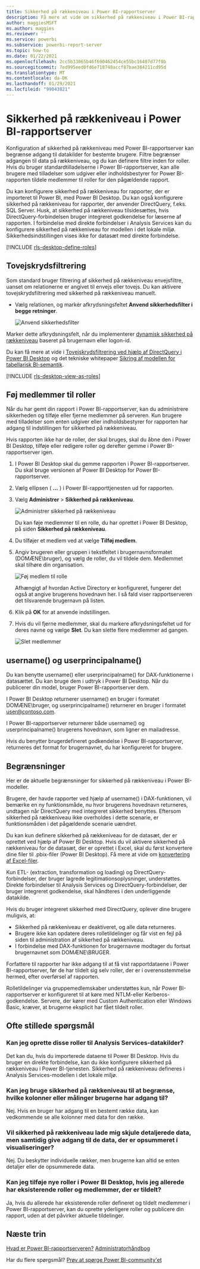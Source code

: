 ```yaml
---
title: Sikkerhed på rækkeniveau i Power BI-rapportserver
description: Få mere at vide om sikkerhed på rækkeniveau i Power BI-rapportserver.
author: maggiesMSFT
ms.author: maggies
ms.reviewer: ''
ms.service: powerbi
ms.subservice: powerbi-report-server
ms.topic: how-to
ms.date: 01/22/2021
ms.openlocfilehash: 2cc5b33065b46f690462454ce55bc16407d77f0b
ms.sourcegitcommit: 7ed995eed0fd6e718748accf87bae384211cd95d
ms.translationtype: MT
ms.contentlocale: da-DK
ms.lasthandoff: 01/29/2021
ms.locfileid: "99043821"
---
```

# <a name="row-level-security-rls-in-power-bi-report-server"></a>Sikkerhed på rækkeniveau i Power BI-rapportserver

Konfiguration af sikkerhed på rækkeniveau med Power BI-rapportserver kan begrænse adgang til datakilder for bestemte brugere. Filtre begrænser adgangen til data på rækkeniveau, og du kan definere filtre inden for roller.  Hvis du bruger standardtilladelserne i Power BI-rapportserver, kan alle brugere med tilladelser som udgiver eller indholdsbestyrer for Power BI-rapporten tildele medlemmer til roller for den pågældende rapport.    

Du kan konfigurere sikkerhed på rækkeniveau for rapporter, der er importeret til Power BI, med Power BI Desktop. Du kan også konfigurere sikkerhed på rækkeniveau for rapporter, der anvender DirectQuery, f.eks. SQL Server.  Husk, at sikkerhed på rækkeniveau tilsidesættes, hvis DirectQuery-forbindelsen bruger integreret godkendelse for læserne af rapporten. I forbindelse med direkte forbindelser i Analysis Services kan du konfigurere sikkerhed på rækkeniveau for modellen i det lokale miljø. Sikkerhedsindstillingen vises ikke for datasæt med direkte forbindelse. 

[!INCLUDE [rls-desktop-define-roles](../includes/rls-desktop-define-roles.md)]

## <a name="bidirectional-cross-filtering"></a>Tovejskrydsfiltrering

Som standard bruger filtrering af sikkerhed på rækkeniveau envejsfiltre, uanset om relationerne er angivet til envejs eller tovejs. Du kan aktivere tovejskrydsfiltrering med sikkerhed på rækkeniveau manuelt.

- Vælg relationen, og markér afkrydsningsfeltet **Anvend sikkerhedsfilter i begge retninger**. 

    ![Anvend sikkerhedsfilter](media/row-level-security-report-server/rls-apply-security-filter.png)

Marker dette afkrydsningsfelt, når du implementerer [dynamisk sikkerhed på rækkeniveau](/analysis-services/tutorial-tabular-1200/supplemental-lesson-implement-dynamic-security-by-using-row-filters) baseret på brugernavn eller logon-id. 

Du kan få mere at vide i [Tovejskrydsfiltrering ved hjælp af DirectQuery i Power BI Desktop](../transform-model/desktop-bidirectional-filtering.md) og det tekniske whitepaper [Sikring af modellen for tabellarisk BI-semantik](https://download.microsoft.com/download/D/2/0/D20E1C5F-72EA-4505-9F26-FEF9550EFD44/Securing%20the%20Tabular%20BI%20Semantic%20Model.docx).

[!INCLUDE [rls-desktop-view-as-roles](../includes/rls-desktop-view-as-roles.md)]


## <a name="add-members-to-roles"></a>Føj medlemmer til roller 

Når du har gemt din rapport i Power BI-rapportserver, kan du administrere sikkerheden og tilføje eller fjerne medlemmer på serveren. Kun brugere med tilladelser som enten udgiver eller indholdsbestyrer for rapporten har adgang til indstillingen for sikkerhed på rækkeniveau.

 Hvis rapporten ikke har de roller, der skal bruges, skal du åbne den i Power BI Desktop, tilføje eller redigere roller og derefter gemme i Power BI-rapportserver igen. 

1. I Power BI Desktop skal du gemme rapporten i Power BI-rapportserver. Du skal bruge versionen af Power BI Desktop for Power BI-rapportserver.
2. Vælg ellipsen ( **...** ) i Power BI-rapporttjenesten ud for rapporten. 

3. Vælg **Administrer** > **Sikkerhed på rækkeniveau**. 

     ![Administrer sikkerhed på rækkeniveau](media/row-level-security-report-server/power-bi-report-server-rls-dialog.png)

    Du kan føje medlemmer til en rolle, du har oprettet i Power BI Desktop, på siden **Sikkerhed på rækkeniveau**.

5. Du tilføjer et medlem ved at vælge **Tilføj medlem**.

1. Angiv brugeren eller gruppen i tekstfeltet i brugernavnsformatet (DOMÆNE\bruger), og vælg de roller, du vil tildele dem. Medlemmet skal tilhøre din organisation.   

    ![Føj medlem til rolle](media/row-level-security-report-server/power-bi-report-server-add-members.png)

    Afhængigt af hvordan Active Directory er konfigureret, fungerer det også at angive brugerens hovednavn her. I så fald viser rapportserveren det tilsvarende brugernavn på listen.

1. Klik på **OK** for at anvende indstillingen.   

8. Hvis du vil fjerne medlemmer, skal du markere afkrydsningsfeltet ud for deres navne og vælge **Slet**.  Du kan slette flere medlemmer ad gangen. 

    ![Slet medlemmer](media/row-level-security-report-server/power-bi-report-server-delete-members.png)


## <a name="username-and-userprincipalname"></a>username() og userprincipalname()

Du kan benytte username() eller userprincipalname() for DAX-funktionerne i datasættet. Du kan bruge dem i udtryk i Power BI Desktop. Når du publicerer din model, bruger Power BI-rapportserver dem.

I Power BI Desktop returnerer username() en bruger i formatet DOMÆNE\bruger, og userprincipalname() returnerer en bruger i formatet user@contoso.com.

I Power BI-rapportserver returnerer både username() og userprincipalname() brugerens hovednavn, som ligner en mailadresse.

Hvis du benytter brugerdefineret godkendelse i Power BI-rapportserver, returneres det format for brugernavnet, du har konfigureret for brugere.  

## <a name="limitations"></a>Begrænsninger 

Her er de aktuelle begrænsninger for sikkerhed på rækkeniveau i Power BI-modeller. 

Brugere, der havde rapporter ved hjælp af username() i DAX-funktionen, vil bemærke en ny funktionsmåde, nu hvor brugerens hovednavn returneres, undtagen når DirectQuery med integreret sikkerhed benyttes.  Eftersom sikkerhed på rækkeniveau ikke overholdes i dette scenarie, er funktionsmåden i det pågældende scenarie uændret.

Du kan kun definere sikkerhed på rækkeniveau for de datasæt, der er oprettet ved hjælp af Power BI Desktop. Hvis du vil aktivere sikkerhed på rækkeniveau for de datasæt, der er oprettet i Excel, skal du først konvertere dine filer til .pbix-filer (Power BI Desktop). Få mere at vide om [konvertering af Excel-filer](../connect-data/desktop-import-excel-workbooks.md).

Kun ETL- (extraction, transformation og loading) og DirectQuery-forbindelser, der bruger lagrede legitimationsoplysninger, understøttes. Direkte forbindelser til Analysis Services og DirectQuery-forbindelser, der bruger integreret godkendelse, skal håndteres i den underliggende datakilde. 

Hvis du bruger integreret sikkerhed med DirectQuery, oplever dine brugere muligvis, at:
- Sikkerhed på rækkeniveau er deaktiveret, og alle data returneres.
- Brugere ikke kan opdatere deres rolletildelinger og får vist en fejl på siden til administration af sikkerhed på rækkeniveau.
- I forbindelse med DAX-funktionen for brugernavne modtager du fortsat brugernavnet som DOMÆNE\BRUGER. 

Forfattere til rapporter har ikke adgang til at få vist rapportdataene i Power BI-rapportserver, før de har tildelt sig selv roller, der er i overensstemmelse hermed, efter overførsel af rapporten. 

Rolletildelinger via gruppemedlemskaber understøttes kun, når Power BI-rapportserver er konfigureret til at køre med NTLM-eller Kerberos-godkendelse. Servere, der kører med Custom Authentication eller Windows Basic, kræver, at brugerne eksplicit har fået tildelt roller.
 

## <a name="faq"></a>Ofte stillede spørgsmål 

### <a name="can-i-create-these-roles-for-analysis-services-data-sources"></a>Kan jeg oprette disse roller til Analysis Services-datakilder? 

Det kan du, hvis du importerede dataene til Power BI Desktop. Hvis du bruger en direkte forbindelse, kan du ikke konfigurere sikkerhed på rækkeniveau i Power BI-tjenesten. Sikkerhed på rækkeniveau defineres i Analysis Services-modellen i det lokale miljø. 

### <a name="can-i-use-rls-to-limit-the-columns-or-measures-accessible-by-my-users"></a>Kan jeg bruge sikkerhed på rækkeniveau til at begrænse, hvilke kolonner eller målinger brugerne har adgang til? 

Nej. Hvis en bruger har adgang til en bestemt række data, kan vedkommende se alle kolonner med data for den række. 

### <a name="does-rls-let-me-hide-detailed-data-but-give-access-to-data-summarized-in-visuals"></a>Vil sikkerhed på rækkeniveau lade mig skjule detaljerede data, men samtidig give adgang til de data, der er opsummeret i visualiseringer? 

Nej. Du beskytter individuelle rækker, men brugerne kan altid se enten detaljer eller de opsummerede data. 

### <a name="can-i-add-new-roles-in-power-bi-desktop-if-i-already-have-existing-roles-and-members-assigned"></a>Kan jeg tilføje nye roller i Power BI Desktop, hvis jeg allerede har eksisterende roller og medlemmer, der er tildelt? 

Ja, hvis du allerede har eksisterende roller defineret og tildelt medlemmer i Power BI-rapportserver, kan du oprette yderligere roller og publicere din rapport, uden at det påvirker aktuelle tildelinger. 
 

## <a name="next-steps"></a>Næste trin

[Hvad er Power BI-rapportserveren?](get-started.md) 
[Administratorhåndbog](admin-handbook-overview.md)  

Har du flere spørgsmål? [Prøv at spørge Power BI-community'et](https://community.powerbi.com/)
